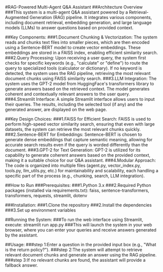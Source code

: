 #RAG-Powered Multi-Agent Q&A Assistant
##Architecture Overview
###This system is a multi-agent Q&A assistant powered by a Retrieval-Augmented Generation (RAG) pipeline. It integrates various components, including document retrieval, embedding generation, and large language models (LLMs) to answer questions based on provided context.

##Key Components:
###1.Document Chunking & Vectorization: The system reads and chunks text files into smaller pieces, which are then encoded using a Sentence-BERT model to create vector embeddings. These embeddings are stored in a FAISS index, enabling efficient similarity search.
###2.Query Processing: Upon receiving a user query, the system first checks for specific keywords (e.g., "calculate" or "define") to route the query to specialized tools (calculator or dictionary). If no keyword is detected, the system uses the RAG pipeline, retrieving the most relevant document chunks using FAISS similarity search.
###3.LLM Integration: The system uses the GPT-2 model from HuggingFace's transformers library to generate answers based on the retrieved context. The model generates coherent and contextually relevant answers to the user query.
###4.Streamlit Interface: A simple Streamlit interface allows users to input their queries. The results, including the selected tool (if any) and the generated answer, are displayed on the web page.

##Key Design Choices:
###1.FAISS for Efficient Search: FAISS is used to perform high-speed vector similarity search, ensuring that even with large datasets, the system can retrieve the most relevant chunks quickly.
###2.Sentence-BERT for Embeddings: Sentence-BERT is chosen to generate dense embeddings that capture semantic meaning, allowing for accurate search results even if the query is worded differently than the document.
###3.GPT-2 for Text Generation: GPT-2 is utilized for its capability to generate coherent answers based on the provided context, making it a suitable choice for our Q&A assistant.
###4.Modular Approach: The code is organized into multiple files (agent.py, vector_index.py, tools.py, llm_utils.py, etc.) for maintainability and scalability, each handling a specific part of the process (e.g., chunking, search, LLM integration).

##How to Run
###Prerequisites:
###1.Python 3.x
###2.Required Python packages (installed via requirements.txt): faiss, sentence-transformers, transformers, requests, streamlit, dotenv

###Installation:
###1.Clone the repository
###2.Install the dependencies
###3.Set up environment variables

##Running the System:
###To run the web interface using Streamlit, execute: streamlit run app.py
###This will launch the system in your web browser, where you can enter your queries and receive answers generated by the assistant.

##Usage:
###step 1:Enter a question in the provided input box (e.g., "What is the return policy?").
###step 2:The system will attempt to retrieve relevant document chunks and generate an answer using the RAG pipeline.
###step 3:If no relevant chunks are found, the assistant will provide a fallback answer.
